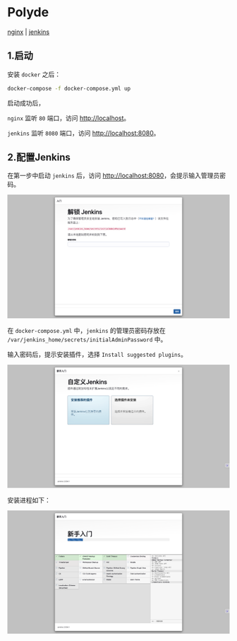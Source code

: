 # Polyde

[nginx](./src/nginx/README.md) | [jenkins](./src/jenkins/README.md)

## 1.启动

安装 `docker` 之后：

```bash
docker-compose -f docker-compose.yml up
```

启动成功后，

`nginx` 监听 `80` 端口，访问 [http://localhost](http://localhost)。

`jenkins` 监听 `8080` 端口，访问 [http://localhost:8080](http://localhost:8080)。

## 2.配置Jenkins

在第一步中启动 `jenkins` 后，访问 [http://localhost:8080](http://localhost:8080)，会提示输入管理员密码。

![](./assets/images/jenkins/1.password.png)

在 `docker-compose.yml` 中，`jenkins` 的管理员密码存放在 `/var/jenkins_home/secrets/initialAdminPassword` 中。

输入密码后，提示安装插件，选择 `Install suggested plugins`。

![](./assets/images/jenkins/2.install-plugin-choice.png)

安装进程如下：

![](./assets/images/jenkins/3.install-plugin-recommend.png)

<!-- 在安装插件的过程中，可能会提示 `Unable to connect to the remote server`，这时需要手动安装插件。
在 `Manage Jenkins` -> `Manage Plugins` 中，选择 `Available` 标签页，搜索 `git` 和 `docker`，安装这两个插件。
在安装完成后，点击 `Manage Jenkins` -> `Configure System`，配置 `Git` 和 `Docker` 的路径。
在 `Manage Jenkins` -> `Manage Plugins` 中，选择 `Installed` 标签页，搜索 `git` 和 `docker`，查看插件是否安装成功。
在 `Manage Jenkins` -> `Manage Plugins` 中，选择 `Updates` 标签页，查看插件是否有更新。 -->


